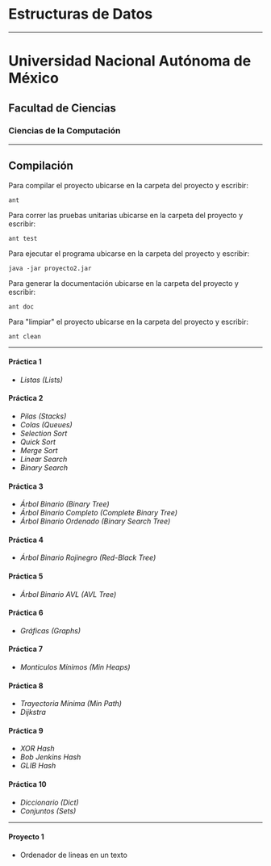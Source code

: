 # Estructuras de Datos
----
# Universidad Nacional Autónoma de México

## Facultad de Ciencias

### Ciencias de la Computación
----

Compilación
-------------------------
Para compilar el proyecto ubicarse en la carpeta del proyecto y escribir:

    ant

Para correr las pruebas unitarias ubicarse en la carpeta del proyecto y escribir:

    ant test

Para ejecutar el programa ubicarse en la carpeta del proyecto y escribir:

    java -jar proyecto2.jar
                                                                             
Para generar la documentación ubicarse en la carpeta del proyecto y escribir:

    ant doc

Para "limpiar" el proyecto ubicarse en la carpeta del proyecto y escribir:

    ant clean

-------------------------

#### Práctica 1
  - *Listas (Lists)*

#### Práctica 2
  - *Pilas (Stacks)*
  - *Colas (Queues)*
  - *Selection Sort*
  - *Quick Sort*
  - *Merge Sort*
  - *Linear Search*
  - *Binary Search*

#### Práctica 3
  - *Árbol Binario (Binary Tree)*
  - *Árbol Binario Completo (Complete Binary Tree)*
  - *Árbol Binario Ordenado (Binary Search Tree)*

#### Práctica 4
  - *Árbol Binario Rojinegro (Red-Black Tree)*

#### Práctica 5
  - *Árbol Binario AVL (AVL Tree)*

#### Práctica 6
  - *Gráficas (Graphs)*

#### Práctica 7
  - *Monticulos Mínimos (Min Heaps)*

#### Práctica 8
  - *Trayectoria Mínima (Min Path)*
  - *Dijkstra*

#### Práctica 9
  - *XOR Hash*
  - *Bob Jenkins Hash*
  - *GLIB Hash*

#### Práctica 10
  - *Diccionario (Dict)*
  - *Conjuntos (Sets)*

----
#### Proyecto 1
  - Ordenador de lineas en un texto
